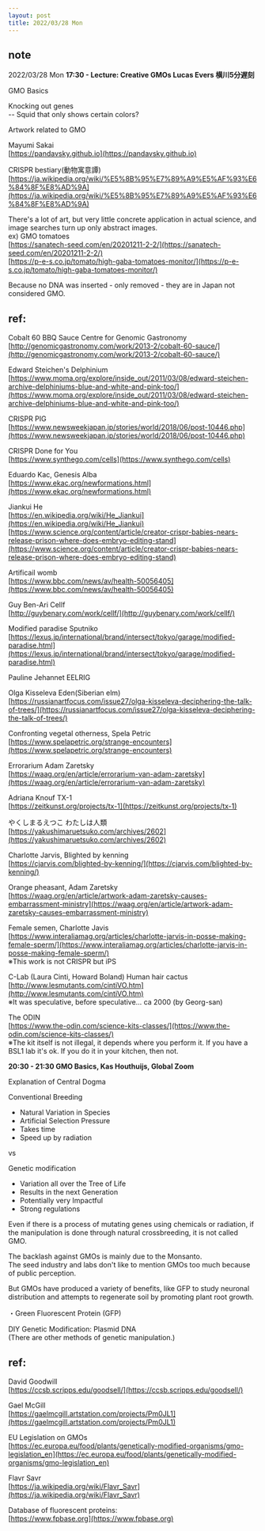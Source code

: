 ```yaml
---
layout: post
title: 2022/03/28 Mon
---
```


## note  
2022/03/28 Mon
**17:30 -  Lecture: Creative GMOs Lucas Evers  横川5分遅刻**  

GMO Basics  

Knocking out genes  
 -- Squid that only shows certain colors?

Artwork related to GMO  

Mayumi Sakai  
[https://pandavsky.github.io](https://pandavsky.github.io)  

CRISPR bestiary(動物寓意譚)  
[https://ja.wikipedia.org/wiki/%E5%8B%95%E7%89%A9%E5%AF%93%E6%84%8F%E8%AD%9A](https://ja.wikipedia.org/wiki/%E5%8B%95%E7%89%A9%E5%AF%93%E6%84%8F%E8%AD%9A)  
  
  
There's a lot of art, but very little concrete application in actual science, and image searches turn up only abstract images.  
ex) GMO tomatoes  
[https://sanatech-seed.com/en/20201211-2-2/](https://sanatech-seed.com/en/20201211-2-2/)  
[https://p-e-s.co.jp/tomato/high-gaba-tomatoes-monitor/](https://p-e-s.co.jp/tomato/high-gaba-tomatoes-monitor/)  
  
Because no DNA was inserted - only removed - they are in Japan not considered GMO.  
  
## ref:   
Cobalt 60 BBQ Sauce Centre for Genomic Gastronomy  
[http://genomicgastronomy.com/work/2013-2/cobalt-60-sauce/](http://genomicgastronomy.com/work/2013-2/cobalt-60-sauce/)  
  
Edward Steichen's Delphinium  
[https://www.moma.org/explore/inside_out/2011/03/08/edward-steichen-archive-delphiniums-blue-and-white-and-pink-too/](https://www.moma.org/explore/inside_out/2011/03/08/edward-steichen-archive-delphiniums-blue-and-white-and-pink-too/)  
  
CRISPR PIG  
[https://www.newsweekjapan.jp/stories/world/2018/06/post-10446.php](https://www.newsweekjapan.jp/stories/world/2018/06/post-10446.php)  
  
CRISPR Done for You  
[https://www.synthego.com/cells](https://www.synthego.com/cells)  
  
Eduardo Kac, Genesis Alba  
[https://www.ekac.org/newformations.html](https://www.ekac.org/newformations.html)  
  
Jiankui He  
[https://en.wikipedia.org/wiki/He_Jiankui](https://en.wikipedia.org/wiki/He_Jiankui)  
[https://www.science.org/content/article/creator-crispr-babies-nears-release-prison-where-does-embryo-editing-stand](https://www.science.org/content/article/creator-crispr-babies-nears-release-prison-where-does-embryo-editing-stand)  
  
Artificail womb  
[https://www.bbc.com/news/av/health-50056405](https://www.bbc.com/news/av/health-50056405)  
  
Guy Ben-Ari Cellf  
[http://guybenary.com/work/cellf/](http://guybenary.com/work/cellf/)  
  
Modified paradise Sputniko  
[https://lexus.jp/international/brand/intersect/tokyo/garage/modified-paradise.html](https://lexus.jp/international/brand/intersect/tokyo/garage/modified-paradise.html)  
  
Pauline Jehannet EELRIG  
  
Olga Kisseleva Eden(Siberian elm)  
[https://russianartfocus.com/issue27/olga-kisseleva-deciphering-the-talk-of-trees/](https://russianartfocus.com/issue27/olga-kisseleva-deciphering-the-talk-of-trees/)  
  
Confronting vegetal otherness, Spela Petric  
[https://www.spelapetric.org/strange-encounters](https://www.spelapetric.org/strange-encounters)  
  
Errorarium Adam Zaretsky  
[https://waag.org/en/article/errorarium-van-adam-zaretsky](https://waag.org/en/article/errorarium-van-adam-zaretsky)  
  
Adriana Knouf TX-1  
[https://zeitkunst.org/projects/tx-1](https://zeitkunst.org/projects/tx-1)  
  
やくしまるえつこ わたしは人類  
[https://yakushimaruetsuko.com/archives/2602](https://yakushimaruetsuko.com/archives/2602)  
  
Charlotte Jarvis, Blighted by kenning  
[https://cjarvis.com/blighted-by-kenning/](https://cjarvis.com/blighted-by-kenning/)  
  
Orange pheasant, Adam Zaretsky  
[https://waag.org/en/article/artwork-adam-zaretsky-causes-embarrassment-ministry](https://waag.org/en/article/artwork-adam-zaretsky-causes-embarrassment-ministry)  
  
Female semen, Charlotte Javis  
[https://www.interaliamag.org/articles/charlotte-jarvis-in-posse-making-female-sperm/](https://www.interaliamag.org/articles/charlotte-jarvis-in-posse-making-female-sperm/)  
※This work is not CRISPR but iPS    
  
C-Lab (Laura Cinti, Howard Boland) Human hair cactus  
[http://www.lesmutants.com/cintiVO.htm](http://www.lesmutants.com/cintiVO.htm)  
※It was speculative, before speculative… ca 2000 (by Georg-san)  
  
The ODIN  
[https://www.the-odin.com/science-kits-classes/](https://www.the-odin.com/science-kits-classes/)  
※The kit itself is not illegal, it depends where you perform it. If you have a BSL1 lab it's ok. If you do it in your kitchen, then not.  
  
**20:30 - 21:30 GMO Basics, Kas Houthuijs, Global Zoom**  
  
Explanation of Central Dogma  
  
Conventional Breeding  
- Natural Variation in Species  
- Artificial Selection Pressure
- Takes time
- Speed up by radiation
  
vs  
  
Genetic modification  
- Variation all over the Tree of Life
- Results in the next Generation
- Potentially very Impactful
- Strong regulations
  
Even if there is a process of mutating genes using chemicals or radiation, if the manipulation is done through natural crossbreeding, it is not called GMO.    
  
The backlash against GMOs is mainly due to the Monsanto.  
The seed industry and labs don't like to mention GMOs too much because of public perception.  
  
But GMOs have produced a variety of benefits, like GFP to study neuronal distribution and attempts to regenerate soil by promoting plant root growth.   
  
・Green Fluorescent Protein (GFP)  

DIY Genetic Modification: Plasmid DNA  
(There are other methods of genetic manipulation.)  
  
## ref:  
David Goodwill  
[https://ccsb.scripps.edu/goodsell/](https://ccsb.scripps.edu/goodsell/)
  
Gael McGill  
[https://gaelmcgill.artstation.com/projects/Pm0JL1](https://gaelmcgill.artstation.com/projects/Pm0JL1)  
  
EU Legislation on GMOs  
[https://ec.europa.eu/food/plants/genetically-modified-organisms/gmo-legislation_en](https://ec.europa.eu/food/plants/genetically-modified-organisms/gmo-legislation_en)  
  
Flavr Savr  
[https://ja.wikipedia.org/wiki/Flavr_Savr](https://ja.wikipedia.org/wiki/Flavr_Savr)  
  
Database of fluorescent proteins:   
[https://www.fpbase.org](https://www.fpbase.org)



